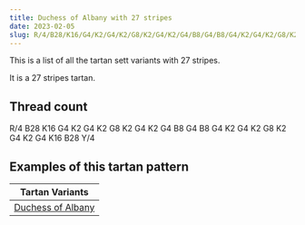 ```yaml
---
title: Duchess of Albany with 27 stripes
date: 2023-02-05
slug: R/4/B28/K16/G4/K2/G4/K2/G8/K2/G4/K2/G4/B8/G4/B8/G4/K2/G4/K2/G8/K2/G4/K2/G4/K16/B28/Y/4
---
```

This is a list of all the tartan sett variants with 27 stripes.

It is a 27 stripes tartan.


## Thread count
R/4 B28 K16 G4 K2 G4 K2 G8 K2 G4 K2 G4 B8 G4 B8 G4 K2 G4 K2 G8 K2 G4 K2 G4 K16 B28 Y/4

## Examples of this tartan pattern

| Tartan Variants |
|---------------|
| [Duchess of Albany](/variants/r/4/b28/k16/g4/k2/g4/k2/g8/k2/g4/k2/g4/b8/g4/b8/g4/k2/g4/k2/g8/k2/g4/k2/g4/k16/b28/y/4-b304080-g008000-k000000-rc00000-yf0c000)||
